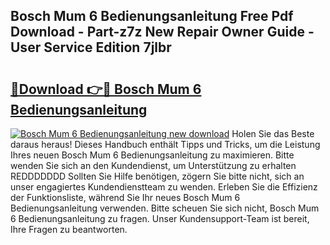 ## Bosch Mum 6 Bedienungsanleitung Free Pdf Download - Part-z7z New Repair Owner Guide - User Service Edition 7jlbr

# <h2><a href="http://df1uop.blite.top/?on=Bosch+Mum+6+Bedienungsanleitung">🔗Download 👉🔴 Bosch Mum 6 Bedienungsanleitung</a></h2>

[![Bosch Mum 6 Bedienungsanleitung new download](https://i.imgur.com/lujVjoI.png)](http://df1uop.blite.top/?on=Bosch+Mum+6+Bedienungsanleitung)
Holen Sie das Beste daraus heraus! Dieses Handbuch enthält Tipps und Tricks, um die Leistung Ihres neuen Bosch Mum 6 Bedienungsanleitung zu maximieren. Bitte wenden Sie sich an den Kundendienst, um Unterstützung zu erhalten REDDDDDDD Sollten Sie Hilfe benötigen, zögern Sie bitte nicht, sich an unser engagiertes Kundendienstteam zu wenden. Erleben Sie die Effizienz der Funktionsliste, während Sie Ihr neues Bosch Mum 6 Bedienungsanleitung verwenden. Bitte scheuen Sie sich nicht, Bosch Mum 6 Bedienungsanleitung zu fragen. Unser Kundensupport-Team ist bereit, Ihre Fragen zu beantworten.
